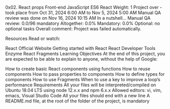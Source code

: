 0x02. React props
Front-end
JavaScript
ES6
React
 Weight: 1
 Project over - took place from Oct 31, 2024 6:00 AM to Nov 5, 2024 5:00 AM
 Manual QA review was done on Nov 16, 2024 10:15 AM
In a nutshell…
Manual QA review: 0.0/96 mandatory
Altogether:  0.0%
Mandatory: 0.0%
Optional: no optional tasks
Overall comment:
Project was failed automatically.



Resources
Read or watch:

React Official Website
Getting started with React
React Developer Tools
Enzyme
React Fragments
Learning Objectives
At the end of this project, you are expected to be able to explain to anyone, without the help of Google:

How to create basic React components using functions
How to reuse components
How to pass properties to components
How to define types for components
How to use Fragments
When to use a key to improve a loop’s performance
Requirements
All your files will be interpreted/compiled on Ubuntu 18.04 LTS using node 12.x.x and npm 6.x.x
Allowed editors: vi, vim, emacs, Visual Studio Code
All your files should end with a new line
A README.md file, at the root of the folder of the project, is mandatory